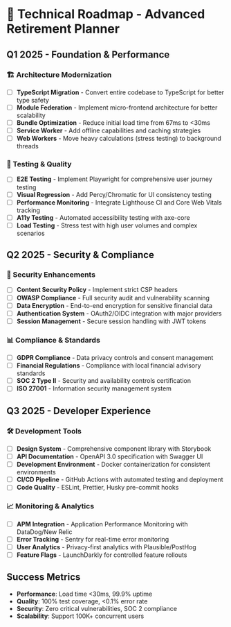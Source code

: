 # 🔧 Technical Roadmap - Advanced Retirement Planner

## Q1 2025 - Foundation & Performance

### 🏗️ Architecture Modernization
- [ ] **TypeScript Migration** - Convert entire codebase to TypeScript for better type safety
- [ ] **Module Federation** - Implement micro-frontend architecture for better scalability
- [ ] **Bundle Optimization** - Reduce initial load time from 67ms to <30ms
- [ ] **Service Worker** - Add offline capabilities and caching strategies
- [ ] **Web Workers** - Move heavy calculations (stress testing) to background threads

### 🧪 Testing & Quality
- [ ] **E2E Testing** - Implement Playwright for comprehensive user journey testing
- [ ] **Visual Regression** - Add Percy/Chromatic for UI consistency testing
- [ ] **Performance Monitoring** - Integrate Lighthouse CI and Core Web Vitals tracking
- [ ] **A11y Testing** - Automated accessibility testing with axe-core
- [ ] **Load Testing** - Stress test with high user volumes and complex scenarios

## Q2 2025 - Security & Compliance

### 🔐 Security Enhancements
- [ ] **Content Security Policy** - Implement strict CSP headers
- [ ] **OWASP Compliance** - Full security audit and vulnerability scanning
- [ ] **Data Encryption** - End-to-end encryption for sensitive financial data
- [ ] **Authentication System** - OAuth2/OIDC integration with major providers
- [ ] **Session Management** - Secure session handling with JWT tokens

### 📊 Compliance & Standards
- [ ] **GDPR Compliance** - Data privacy controls and consent management
- [ ] **Financial Regulations** - Compliance with local financial advisory standards
- [ ] **SOC 2 Type II** - Security and availability controls certification
- [ ] **ISO 27001** - Information security management system

## Q3 2025 - Developer Experience

### 🛠️ Development Tools
- [ ] **Design System** - Comprehensive component library with Storybook
- [ ] **API Documentation** - OpenAPI 3.0 specification with Swagger UI
- [ ] **Development Environment** - Docker containerization for consistent environments
- [ ] **CI/CD Pipeline** - GitHub Actions with automated testing and deployment
- [ ] **Code Quality** - ESLint, Prettier, Husky pre-commit hooks

### 📈 Monitoring & Analytics
- [ ] **APM Integration** - Application Performance Monitoring with DataDog/New Relic
- [ ] **Error Tracking** - Sentry for real-time error monitoring
- [ ] **User Analytics** - Privacy-first analytics with Plausible/PostHog
- [ ] **Feature Flags** - LaunchDarkly for controlled feature rollouts

## Success Metrics
- **Performance**: Load time <30ms, 99.9% uptime
- **Quality**: 100% test coverage, <0.1% error rate
- **Security**: Zero critical vulnerabilities, SOC 2 compliance
- **Scalability**: Support 100K+ concurrent users